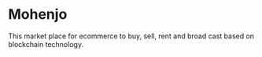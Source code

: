 # Mohenjo
This market place for ecommerce to buy, sell, rent and broad cast based on blockchain technology.
